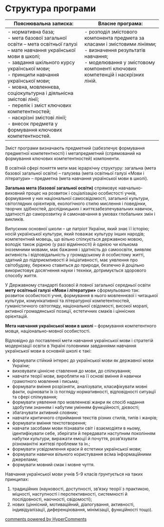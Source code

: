 <div id="hypercomments_widget" class="js-hypercomments-widget invisible"></div>

Структура програми
=============================================

<table>
  <tr>
    <td width="50%" align="center"><b>Пояснювальна записка:</b></td>
    <td width="50%" align="center"><b>Власне програма:</b></td>
  </tr>
<tbody>
  <tr>
<td width="50%" style="vertical-align:top !important;">
- нормативна база;<br>
- мета базової загальної освіти – мета освітньої галузі – мате навчання української мови в школі;<br>
- завдання шкільного курсу української мови;<br>
- принципи навчання української мови;<br>
- мовна, мовленнєва, соціокультурна і діяльнісна змістові лінії;<br>
- перелік і зміст ключових компетентностей;<br>
- наскрізні змістові лінії;<br>
- внесок предмета у формування ключових компетентностей.<br>
</td>
<td width="50%" style="vertical-align:top !important;">
- розподіл змістового компонента предмета за класами і змістовими лініями;<br>
- визначення результатів навчання;<br>
- моделювання у змістовому компоненті ключових компетенцій і наскрізних ліній.
</td>
  </tr>
</tbody>
</table>

Зміст програми визначають предметний (забезпечує формування предметної компетентності) і метапредметний (спрямований на формування ключових компетентностей) компоненти.

В освітній сфері поняття мети має ієрархічну структуру: загальна (мета базової загальної освіти) – галузева (мета освітньої галузі «Мови і літератури» – предметна (мета навчання української мови в школі). 

<b>Загальна мета (базової загальної освіти)</b> спрямовує навчально-виховний процес на розвиток і соціалізацію особистості учнів, формування у них національної самосвідомості, загальної культури, світоглядних орієнтирів, екологічного стилю мислення і поведінки, творчих здібностей, дослідницьких і життєзабезпечувальних навичок, здатності до саморозвитку й самонавчання в умовах глобальних змін і викликів.

Випускник основної школи – це патріот України, який знає її історію; носій української культури, який поважає культуру інших народів; компетентний мовець, що вільно спілкується державною мовою, володіє також рідною (у разі відмінності) й однією чи кількома іноземними мовами, має бажання і здатність до самоосвіти, виявляє активність і відповідальність у громадському й особистому житті, здатний до підприємливості й ініціативності, має уявлення про світобудову, бережно ставиться до природи, безпечно й доцільно використовує досягнення науки і техніки, дотримується здорового способу життя.

У Державному стандарті базової й повної загальної середньої освіти <b>мету освітньої галузі «Мови і літератури»</b> сформульовано так: розвиток особистості учня, формування в нього мовленнєвої і читацької культури, комунікативної та літературної компетентностей, гуманістичного світогляду, національної свідомості, високої моралі, активної громадянської позиції, естетичних смаків і ціннісних орієнтацій.

<b>Мета навчання української мови в школі</b> – формування компетентного мовця, національно-мовної особистості.

Відповідно до поставленої мети навчання української мови і стратегій модернізації освіти в Україні головними завданнями навчання української мови в основній школі є такі:
-	формувати стійкий інтерес до української мови як державної мови України;
-	виховувати ціннісне ставлення до мови, до спілкування;
-	навчати теорії мови, виробляти на її основі вміння й навички грамотного мовлення і письма;
-	формувати вміння розрізняти, аналізувати, класифікувати мовні факти, оцінювати їх із погляду нормативності, відповідності ситуації та сфері спілкування; 
-	формувати уявлення про мовленнєві жанри як спосіб надання здобутим знанням і набутим умінням функційності, дієвості;
-	збагачувати активний словник; 
-	навчати критичного сприймання текстів різних стилів, типів і жанрів;
-	формувати вміння текстотворення;
-	навчати засобами мови пізнавати світ і взаємодіяти в ньому, ідентифікувати себе, зберігати й передавати наступним поколінням набутки культури, виражати емоції й почуття, розв’язувати різноманітні життєві проблеми та ін.;
-	формувати усвідомлення краси й естетики української мови;
-	формувати навички вільного користування всіма інформаційними джерелами; 
-	формувати мовний смак і мовне чуття.

Навчання української мови учнів 5-9 класів ґрунтується на таких принципах:<br>
1) традиційних (науковості, доступності, зв’язку теорії з практикою, міцності, наступності і перспективності, системності й послідовності, наочності, свідомості);<br>
2) нових (ціннісний, мотиваційний, діалогування, активності, індивідуалізації, диференціювання, мінімізації, функційності тощо).

<div class="js-hypercomments-container">
<a href="http://hypercomments.com" class="hc-link" title="comments widget">comments powered by HyperComments</a>
</div>